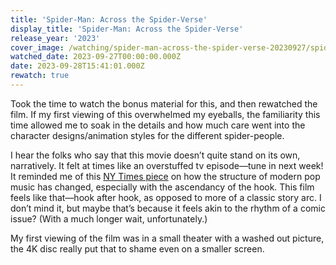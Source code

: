 ```yaml
---
title: 'Spider-Man: Across the Spider-Verse'
display_title: 'Spider-Man: Across the Spider-Verse'
release_year: '2023'
cover_image: /watching/spider-man-across-the-spider-verse-20230927/spider-man-across-the-spider-verse.jpg
watched_date: 2023-09-27T00:00:00.000Z
date: 2023-09-28T15:41:01.000Z
rewatch: true
---
```

Took the time to watch the bonus material for this, and then rewatched the film. If my first viewing of this overwhelmed my eyeballs, the familiarity this time allowed me to soak in the details and how much care went into the character designs/animation styles for the different spider-people.

I hear the folks who say that this movie doesn’t quite stand on its own, narratively. It felt at times like an overstuffed tv episode—tune in next week! It reminded me of this [NY Times piece](https://www.nytimes.com/interactive/2021/03/14/opinion/pop-music-songwriting.html) on how the structure of modern pop music has changed, especially with the ascendancy of the hook. This film feels like that—hook after hook, as opposed to more of a classic story arc. I don’t mind it, but maybe that’s because it feels akin to the rhythm of a comic issue? (With a much longer wait, unfortunately.)

My first viewing of the film was in a small theater with a washed out picture, the 4K disc really put that to shame even on a smaller screen.

